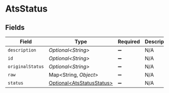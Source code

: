 # AtsStatus


## Fields

| Field                                                                | Type                                                                 | Required                                                             | Description                                                          |
| -------------------------------------------------------------------- | -------------------------------------------------------------------- | -------------------------------------------------------------------- | -------------------------------------------------------------------- |
| `description`                                                        | *Optional\<String>*                                                  | :heavy_minus_sign:                                                   | N/A                                                                  |
| `id`                                                                 | *Optional\<String>*                                                  | :heavy_minus_sign:                                                   | N/A                                                                  |
| `originalStatus`                                                     | *Optional\<String>*                                                  | :heavy_minus_sign:                                                   | N/A                                                                  |
| `raw`                                                                | Map\<String, *Object*>                                               | :heavy_minus_sign:                                                   | N/A                                                                  |
| `status`                                                             | [Optional\<AtsStatusStatus>](../../models/shared/AtsStatusStatus.md) | :heavy_minus_sign:                                                   | N/A                                                                  |
